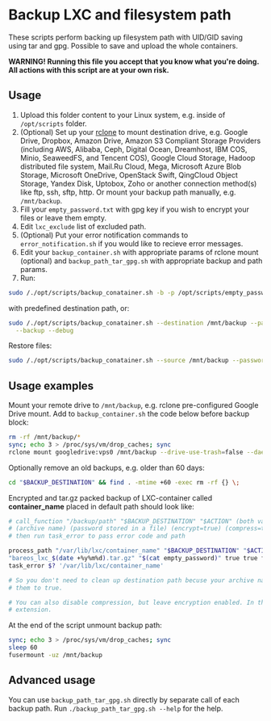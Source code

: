 Backup LXC and filesystem path
==============================

These scripts perform backing up filesystem path with UID/GID saving using tar and gpg. Possible to save and upload the
whole containers.

**WARNING! Running this file you accept that you know what you're doing. All actions with this script are at your own
risk.**

Usage
-----

1. Upload this folder content to your Linux system, e.g. inside of `/opt/scripts` folder.
2. (Optional) Set up your [rclone](https://rclone.org/drive/) to mount destination drive, e.g. Google Drive, Dropbox,
Amazon Drive, Amazon S3 Compliant Storage Providers (including AWS, Alibaba, Ceph, Digital Ocean, Dreamhost, IBM COS,
Minio, SeaweedFS, and Tencent COS), Google Cloud Storage, Hadoop distributed file system, Mail.Ru Cloud, Mega,
Microsoft Azure Blob Storage, Microsoft OneDrive, OpenStack Swift, QingCloud Object Storage, Yandex Disk, Uptobox, Zoho 
or another connection method(s) like ftp, ssh, sftp, http. Or mount your backup path manually, e.g. `/mnt/backup`.
3. Fill your `empty_password.txt` with gpg key if you wish to encrypt your files or leave them empty.
4. Edit `lxc_exclude` list of excluded path.
5. (Optional) Put your error notification commands to `error_notification.sh` if you would like to recieve error
messages. 
6. Edit your `backup_container.sh` with appropriate params of rclone mount (optional) and `backup_path_tar_gpg.sh` with
appropriate backup and path params.
7. Run:

```bash
sudo /./opt/scripts/backup_conatainer.sh -b -p /opt/scripts/empty_password.txt
```
with predefined destination path, or:

```bash
sudo /./opt/scripts/backup_conatainer.sh --destination /mnt/backup --password-file /opt/scripts/empty_password.txt \
  --backup --debug
```

Restore files:

```bash
sudo /./opt/scripts/backup_conatainer.sh --source /mnt/backup --password-file /opt/scripts/empty_password.txt --restore
```

Usage examples
--------------

Mount your remote drive to `/mnt/backup`, e.g. rclone pre-configured Google Drive mount. Add to `backup_container.sh`
the code below before backup block:

```bash
rm -rf /mnt/backup/*
sync; echo 3 > /proc/sys/vm/drop_caches; sync
rclone mount googledrive:vps0 /mnt/backup --drive-use-trash=false --daemon --allow-non-empty; sleep 5
```
Optionally remove an old backups, e.g. older than 60 days:

```bash
cd "$BACKUP_DESTINATION" && find . -mtime +60 -exec rm -rf {} \;
```
Encrypted and tar.gz packed backup of LXC-container called **container_name** placed in default path should look like:

```bash
# call_function "/backup/path" "$BACKUP_DESTINATION" "$ACTION" (both variables are from backup_container.sh run args)
# (archive name) (password stored in a file) (encrypt=true) (compress=true) (clean destination=false) (exclude list)
# then run task_error to pass error code and path

process_path "/var/lib/lxc/container_name" "$BACKUP_DESTINATION" "$ACTION" \
"bareos_lxc_$(date +%y%m%d).tar.gz" "$(cat empty_password)" true true false "/opt/scripts/lxc_exclude"
task_error $? '/var/lib/lxc/container_name'

# So you don't need to clean up destination path becuse your archive name contains year, month and day. Otherwise set
# them to true.

# You can also disable compression, but leave encryption enabled. In this way you'll get encrypted gpg file with .enc
# extension.
```
At the end of the script unmount backup path:

```bash
sync; echo 3 > /proc/sys/vm/drop_caches; sync
sleep 60
fusermount -uz /mnt/backup
```

Advanced usage
--------------

You can use `backup_path_tar_gpg.sh` directly by separate call of each backup path. Run 
`./backup_path_tar_gpg.sh --help` for the help.
